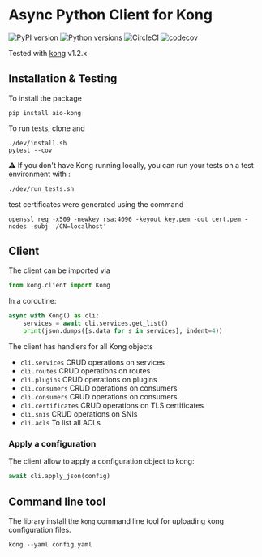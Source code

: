 # Async Python Client for Kong

[![PyPI version](https://badge.fury.io/py/aio-kong.svg)](https://badge.fury.io/py/aio-kong)
[![Python versions](https://img.shields.io/pypi/pyversions/aio-kong.svg)](https://pypi.org/project/aio-kong)
[![CircleCI](https://circleci.com/gh/quantmind/aio-kong.svg?style=svg)](https://circleci.com/gh/quantmind/aio-kong)
[![codecov](https://codecov.io/gh/quantmind/aio-kong/branch/master/graph/badge.svg)](https://codecov.io/gh/quantmind/aio-kong)

Tested with [kong][] v1.2.x

## Installation & Testing

To install the package
```
pip install aio-kong
```
To run tests, clone and
```
./dev/install.sh
pytest --cov
```

:warning: If you don't have Kong running locally, you can run your tests on a test environment with :
```bash
./dev/run_tests.sh
```

test certificates were generated using the command
```
openssl req -x509 -newkey rsa:4096 -keyout key.pem -out cert.pem -nodes -subj '/CN=localhost'
```
## Client

The client can be imported via
```python
from kong.client import Kong
```

In a coroutine:
```python
async with Kong() as cli:
    services = await cli.services.get_list()
    print(json.dumps([s.data for s in services], indent=4))
```
The client has handlers for all Kong objects

* ``cli.services`` CRUD operations on services
* ``cli.routes`` CRUD operations on routes
* ``cli.plugins`` CRUD operations on plugins
* ``cli.consumers`` CRUD operations on consumers
* ``cli.consumers`` CRUD operations on consumers
* ``cli.certificates`` CRUD operations on TLS certificates
* ``cli.snis`` CRUD operations on SNIs
* ``cli.acls`` To list all ACLs

### Apply a configuration

The client allow to apply a configuration object to kong:
```python
await cli.apply_json(config)
```

## Command line tool

The library install the ``kong`` command line tool for uploading kong configuration files.
```
kong --yaml config.yaml
```

[kong]: https://docs.konghq.com
